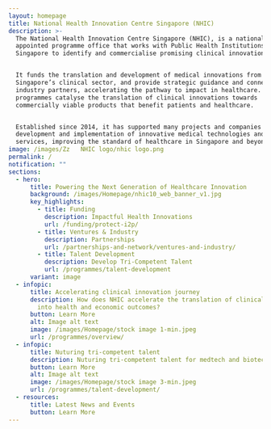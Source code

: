 ```yaml
---
layout: homepage
title: National Health Innovation Centre Singapore (NHIC)
description: >-
  The National Health Innovation Centre Singapore (NHIC), is a nationally
  appointed programme office that works with Public Health Institutions across
  Singapore to identify and commercialise promising clinical innovations.


  It funds the translation and development of medical innovations from
  Singapore’s clinical sector, and provide strategic guidance and connection to
  industry partners, accelerating the pathway to impact in healthcare. NHIC
  programmes catalyse the translation of clinical innovations towards
  commercially viable products that benefit patients and healthcare.


  Established since 2014, it has supported many projects and companies in the
  development and implementation of innovative medical technologies and
  services, improving the standard of healthcare in Singapore and beyond.
image: /images/Zz   NHIC logo/nhic logo.png
permalink: /
notification: ""
sections:
  - hero:
      title: Powering the Next Generation of Healthcare Innovation
      background: /images/Homepage/nhic10_web_banner_v1.jpg
      key_highlights:
        - title: Funding
          description: Impactful Health Innovations
          url: /funding/protect-i2p/
        - title: Ventures & Industry
          description: Partnerships
          url: /partnerships-and-network/ventures-and-industry/
        - title: Talent Development
          description: Develop Tri-Competent Talent
          url: /programmes/talent-development
      variant: image
  - infopic:
      title: Accelerating clinical innovation journey
      description: How does NHIC accelerate the translation of clinical innovations
        into health and economic outcomes?
      button: Learn More
      alt: Image alt text
      image: /images/Homepage/stock image 1-min.jpeg
      url: /programmes/overview/
  - infopic:
      title: Nuturing tri-competent talent
      description: Nuturing tri-competent talent for medtech and biotech enterprises
      button: Learn More
      alt: Image alt text
      image: /images/Homepage/stock image 3-min.jpeg
      url: /programmes/talent-development/
  - resources:
      title: Latest News and Events
      button: Learn More
---
```

